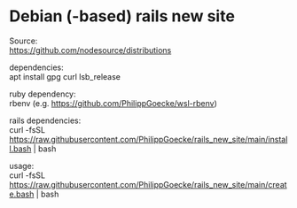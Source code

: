 # Debian (-based) rails new site  

Source:  
https://github.com/nodesource/distributions  

dependencies:  
apt install gpg curl lsb_release  

ruby dependency:  
rbenv (e.g. https://github.com/PhilippGoecke/wsl-rbenv)  

rails dependencies:  
curl -fsSL https://raw.githubusercontent.com/PhilippGoecke/rails_new_site/main/install.bash | bash  

usage:  
curl -fsSL https://raw.githubusercontent.com/PhilippGoecke/rails_new_site/main/create.bash | bash  
